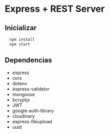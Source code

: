# Express + REST Server

## Inicializar


```bash
  npm install
  npm start
```


## Dependencias

- express
- cors
- dotenv
- express-validator
- mongoose
- bcryptjs
- JWT
- google-auth-library
- cloudinary
- express-fileupload
- uuid
